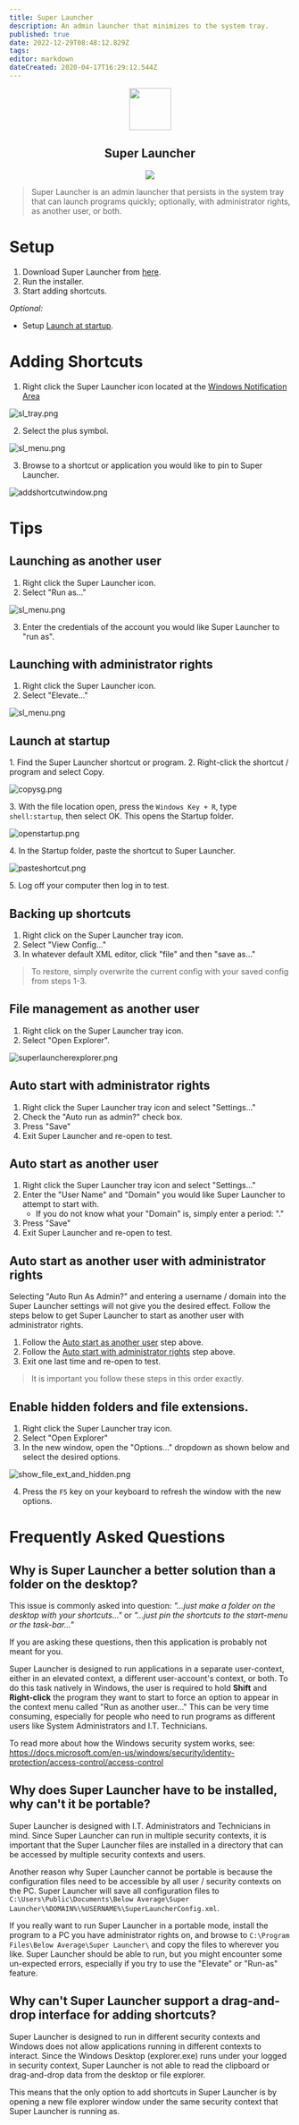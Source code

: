 ```yaml
---
title: Super Launcher
description: An admin launcher that minimizes to the system tray.
published: true
date: 2022-12-29T08:48:12.829Z
tags: 
editor: markdown
dateCreated: 2020-04-17T16:29:12.544Z
---
```


<p align="center">
	<img src="/assets/software/supersuite/superlauncher/logo.svg" width="75">
</p>
<h2 align="center">Super Launcher</h2>

<p align="center">
	<img src="/assets/software/supersuite/superlauncher/newlauncher.png">
</p>

> Super Launcher is an admin launcher that persists in the system tray that can launch programs quickly; optionally, with administrator rights, as another user, or both.

# Setup

1. Download Super Launcher from [here](https://github.com/belowaverage-org/SuperLauncher/releases).
2. Run the installer.
3. Start adding shortcuts.

*Optional:*

* Setup [Launch at startup](#launch-at-startup).

# Adding Shortcuts

1. Right click the Super Launcher icon located at the [Windows Notification Area](https://en.wikipedia.org/wiki/Taskbar#Taskbar_elements)

![sl_tray.png](/assets/software/supersuite/superlauncher/newtaskbar.png)

2. Select the plus symbol.

![sl_menu.png](/assets/software/supersuite/superlauncher/newaddicon.png)

3. Browse to a shortcut or application you would like to pin to Super Launcher.

![addshortcutwindow.png](/assets/software/supersuite/superlauncher/addshortcutwindow.png)

# Tips

## Launching as another user

1. Right click the Super Launcher icon.
2. Select "Run as..."

![sl_menu.png](/assets/software/supersuite/superlauncher/sl_menu.png)

3. Enter the credentials of the account you would like Super Launcher to "run as".

## Launching with administrator rights

1. Right click the Super Launcher icon.
2. Select "Elevate..."

![sl_menu.png](/assets/software/supersuite/superlauncher/sl_menu.png)

## Launch at startup

1\. Find the Super Launcher shortcut or program.
2\. Right-click the shortcut / program and select Copy.

![copysg.png](/assets/software/supersuite/superlauncher/copysg.png)

3\. With the file location open, press the `Windows Key + R`, type `shell:startup`, then select OK. This opens the Startup folder.

![openstartup.png](/assets/software/supersuite/superlauncher/openstartup.png)

4\. In the Startup folder, paste the shortcut to Super Launcher.

![pasteshortcut.png](/assets/software/supersuite/superlauncher/pasteshortcut.png)

5\. Log off your computer then log in to test.

## Backing up shortcuts

1. Right click on the Super Launcher tray icon.
2. Select "View Config..."
3. In whatever default XML editor, click "file" and then "save as..."

> To restore, simply overwrite the current config with your saved config from steps 1-3.

## File management as another user

1. Right click on the Super Launcher tray icon.
2. Select "Open Explorer".

![superlauncherexplorer.png](/assets/software/supersuite/superlauncher/superlauncherexplorer.png)

## Auto start with administrator rights

1. Right click the Super Launcher tray icon and select "Settings..."
2. Check the "Auto run as admin?" check box.
3. Press "Save"
4. Exit Super Launcher and re-open to test.

## Auto start as another user

1. Right click the Super Launcher tray icon and select "Settings..."
2. Enter the "User Name" and "Domain" you would like Super Launcher to attempt to start with.
	* If you do not know what your "Domain" is, simply enter a period: "."
3. Press "Save"
4. Exit Super Launcher and re-open to test.

## Auto start as another user with administrator rights

Selecting "Auto Run As Admin?" and entering a username / domain into the Super Launcher settings will not give you the desired effect. Follow the steps below to get Super Launcher to start as another user with administrator rights.

1. Follow the [Auto start as another user](#auto-start-as-another-user) step above.
2. Follow the [Auto start with administrator rights](#auto-start-with-administrator-rights) step above.
3. Exit one last time and re-open to test.

> It is important you follow these steps in this order exactly.

## Enable hidden folders and file extensions.

1. Right click the Super Launcher tray icon.
2. Select "Open Explorer"
3. In the new window, open the "Options..." dropdown as shown below and select the desired options.

![show_file_ext_and_hidden.png](/assets/software/supersuite/superlauncher/show_file_ext_and_hidden.png)

4. Press the `F5` key on your keyboard to refresh the window with the new options. 

# Frequently Asked Questions

## Why is Super Launcher a better solution than a folder on the desktop?

This issue is commonly asked into question: *"...just make a folder on the desktop with your shortcuts..."* or *"...just pin the shortcuts to the start-menu or the task-bar..."*

If you are asking these questions, then this application is probably not meant for you.

Super Launcher is designed to run applications in a separate user-context, either in an elevated context, a different user-account's context, or both. To do this task natively in Windows, the user is required to hold **Shift** and **Right-click** the program they want to start to force an option to appear in the context menu called "Run as another user..." This can be very time consuming, especially for people who need to run programs as different users like System Administrators and I.T. Technicians.

To read more about how the Windows security system works, see: https://docs.microsoft.com/en-us/windows/security/identity-protection/access-control/access-control

## Why does Super Launcher have to be installed, why can't it be portable?

Super Launcher is designed with I.T. Administrators and Technicians in mind. Since Super Launcher can run in multiple security contexts, it is important that the Super Launcher files are installed in a directory that can be accessed by multiple security contexts and users.

Another reason why Super Launcher cannot be portable is because the configuration files need to be accessible by all user / security contexts on the PC. Super Launcher will save all configuration files to `C:\Users\Public\Documents\Below Average\Super Launcher\%DOMAIN%\%USERNAME%\SuperLauncherConfig.xml`.

If you really want to run Super Launcher in a portable mode, install the program to a PC you have administrator rights on, and browse to `C:\Program Files\Below Average\Super Launcher\` and copy the files to wherever you like. Super Launcher should be able to run, but you might encounter some un-expected errors, especially if you try to use the "Elevate" or "Run-as" feature.

## Why can't Super Launcher support a drag-and-drop interface for adding shortcuts?

Super Launcher is designed to run in different security contexts and Windows does not allow applications running in different contexts to interact. Since the Windows Desktop (explorer.exe) runs under your logged in security context, Super Launcher is not able to read the clipboard or drag-and-drop data from the desktop or file explorer.

This means that the only option to add shortcuts in Super Launcher is by opening a new file explorer window under the same security context that Super Launcher is running as.